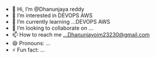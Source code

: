 - 👋 Hi, I’m @Dhanunjaya reddy
- 👀 I’m interested in DEVOPS AWS
- 🌱 I’m currently learning ...DEVOPS AWS
- 💞️ I’m looking to collaborate on ...
- 📫 How to reach me ...Dhanunjayoim23230@gmail.com
- 😄 Pronouns: ...
- ⚡ Fun fact: ...

<!---
Dhanunjayoim23230/Dhanunjayoim23230 is a ✨ special ✨ repository because its `README.md` (this file) appears on your GitHub profile.
You can click the Preview link to take a look at your changes.
--->

